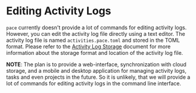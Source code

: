 # Editing Activity Logs

`pace` currently doesn't provide a lot of commands for editing activity logs.
However, you can edit the activity log file directly using a text editor. The
activity log file is named `activities.pace.toml` and stored in the TOML format.
Please refer to the
[Activity Log Storage](./activity_log_storage.md#storage-format) document for
more information about the storage format and location of the activity log file.

**NOTE**: The plan is to provide a web-interface, synchronization with cloud
storage, and a mobile and desktop application for managing activity logs, tasks
and even projects in the future. So it is unlikely, that we will provide a lot
of commands for editing activity logs in the command line interface.
